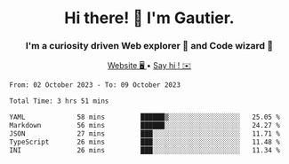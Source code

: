 <h1 align="center">Hi there! 👋 I'm Gautier.</h1>
<h3 align="center">I'm a curiosity driven Web explorer 🚀 and Code wizard 🧙</h3>

<p align="center">
  <a href="https://xisabla.github.io/">Website 🖥️ </a> •
  <a href="mailto:xisabla.dev@gmail.com">Say hi ! ✉️</a>
</p>

<!--START_SECTION:waka-->

```txt
From: 02 October 2023 - To: 09 October 2023

Total Time: 3 hrs 51 mins

YAML             58 mins         ██████▒░░░░░░░░░░░░░░░░░░   25.05 %
Markdown         56 mins         ██████░░░░░░░░░░░░░░░░░░░   24.27 %
JSON             27 mins         ███░░░░░░░░░░░░░░░░░░░░░░   11.71 %
TypeScript       26 mins         ███░░░░░░░░░░░░░░░░░░░░░░   11.48 %
INI              26 mins         ███░░░░░░░░░░░░░░░░░░░░░░   11.34 %
```

<!--END_SECTION:waka-->
